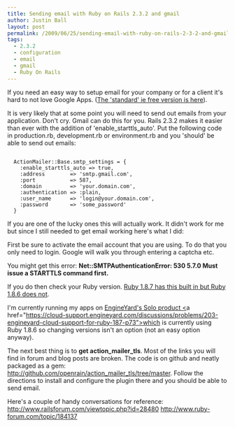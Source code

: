 ```yaml
---
title: Sending email with Ruby on Rails 2.3.2 and gmail
author: Justin Ball
layout: post
permalink: /2009/06/25/sending-email-with-ruby-on-rails-2-3-2-and-gmail/
tags:
  - 2.3.2
  - configuration
  - email
  - gmail
  - Ruby On Rails
---
```


If you need an easy way to setup email for your company or for a client it's hard to not love Google Apps.  (<a href="http://www.google.com/apps/intl/en/group/index.html">The 'standard' ie free version is here</a>).

It is very likely that at some point you will need to send out emails from your application.  Don't cry.  Gmail can do this for you.  Rails 2.3.2 makes it easier than ever with the addition of 'enable_starttls_auto'.  Put the following code in production.rb, development.rb or environment.rb and you 'should' be able to send out emails:

<pre><code class="ruby">
  ActionMailer::Base.smtp_settings = {
    :enable_starttls_auto => true,
    :address        => 'smtp.gmail.com',
    :port           => 587,
    :domain         => 'your.domain.com',
    :authentication => :plain,
    :user_name      => 'login@your.domain.com',
    :password       => 'some_password'
  }
</pre></code>

If you are one of the lucky ones this will actually work.  It didn't work for me but since I still needed to get email working here's what I did:

First be sure to activate the email account that you are using.  To do that you only need to login.  Google will walk you through entering a captcha etc.

You might get this error:
<strong>Net::SMTPAuthenticationError: 530 5.7.0 Must issue a STARTTLS command first.</strong>

If you do then check your Ruby version.  <a href="https://rails.lighthouseapp.com/projects/8994/tickets/1336-starttls-for-smtp-makes-gmail-go">Ruby 1.8.7 has this built in but Ruby 1.8.6 does not</a>.

I'm currently running my apps on <a href="http://www.engineyard.com/solo">EngineYard's Solo product <</a>a href="https://cloud-support.engineyard.com/discussions/problems/203-engineyard-cloud-support-for-ruby-187-p73">which is currently using Ruby 1.8.6</a> so changing versions isn't an option (not an easy option anyway).

The next best thing is to <strong>get action_mailer_tls</strong>.  Most of the links you will find in forum and blog posts are broken.  The code is on github and neatly packaged as a gem: <a href="http://github.com/openrain/action_mailer_tls/tree/master">http://github.com/openrain/action_mailer_tls/tree/master</a>.  Follow the directions to install and configure the plugin there and you should be able to send email.

Here's a couple of handy conversations for reference:
<a href="http://www.railsforum.com/viewtopic.php?id=28480">http://www.railsforum.com/viewtopic.php?id=28480</a>
<a href="http://www.ruby-forum.com/topic/184137">http://www.ruby-forum.com/topic/184137</a>